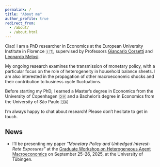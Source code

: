 ```yaml
---
permalink: /
title: "About me"
author_profile: true
redirect_from: 
  - /about/
  - /about.html
---
```


Ciao! I am a PhD researcher in Economics at the European University Institute in Florence :it:, supervised by Professors [Giancarlo Corsetti](https://sites.google.com/site/giancarlocorsetti/) and [Leonardo Melosi](https://sites.google.com/site/lemelosi/).

 My ongoing research examines the transmission of monetary policy, with a particular focus on the role of heterogeneity in household balance sheets. I am also interested in the propagation of other macroeconomic shocks and their contribution to business cycle fluctuations.

Before starting my PhD, I earned a Master’s degree in Economics from the University of Copenhagen :denmark: and a Bachelor’s degree in Economics from the University of São Paulo :brazil:

I’m always happy to chat about research! Please don’t hesitate to get in touch.

## News

- I’ll be presenting my paper *“Monetary Policy and Unhedged Interest-Rate Exposures”* at the [Graduate Workshop on Heterogeneous Agent Macroeconomics](files/Program_HANK_PhD_Workshop.pdf)
 on September 25–26, 2025, at the University of Tübingen.


